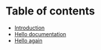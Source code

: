 # Table of contents

* [Introduction](README.md)
* [Hello documentation](hello-documentation.md)
* [Hello again](hello-again.md)

